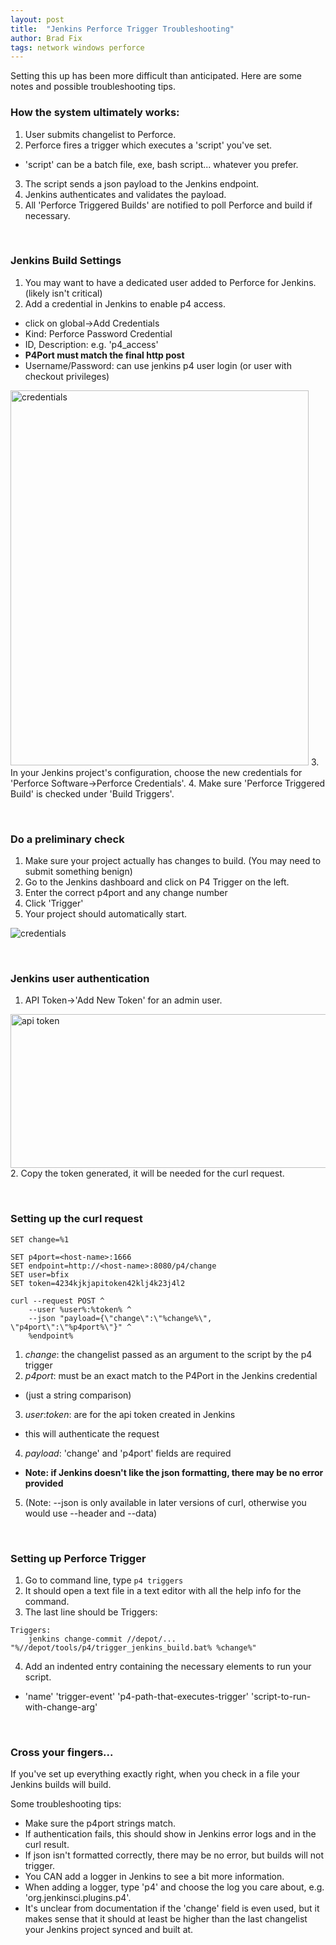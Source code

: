 ```yaml
---
layout: post
title:  "Jenkins Perforce Trigger Troubleshooting"
author: Brad Fix
tags: network windows perforce
---
```


Setting this up has been more difficult than anticipated. Here are some notes and possible troubleshooting tips.

### How the system ultimately works:
1. User submits changelist to Perforce.
2. Perforce fires a trigger which executes a 'script' you've set.
 - 'script' can be a batch file, exe, bash script... whatever you prefer.
3. The script sends a json payload to the Jenkins endpoint.
4. Jenkins authenticates and validates the payload.
5. All 'Perforce Triggered Builds' are notified to poll Perforce and build if necessary.

&nbsp;

### Jenkins Build Settings
1. You may want to have a dedicated user added to Perforce for Jenkins. (likely isn't critical)
2. Add a credential in Jenkins to enable p4 access.
 - click on global->Add Credentials
 - Kind: Perforce Password Credential
 - ID, Description: e.g. 'p4_access'
 - **P4Port must match the final http post**
 - Username/Password: can use jenkins p4 user login (or user with checkout privileges)
  <img src="/code-docs/assets/jk_credential.jpg" alt="credentials" width="477" height="600"/>
3. In your Jenkins project's configuration, choose the new credentials for 'Perforce Software->Perforce Credentials'.
4. Make sure 'Perforce Triggered Build' is checked under 'Build Triggers'.

&nbsp;

### Do a preliminary check
1. Make sure your project actually has changes to build. (You may need to submit something benign)
2. Go to the Jenkins dashboard and click on P4 Trigger on the left.
3. Enter the correct p4port and any change number
5. Click 'Trigger'
4. Your project should automatically start.
<img src="/code-docs/assets/jk_credential.jpg" alt="credentials"/>

&nbsp;

### Jenkins user authentication
1. API Token->'Add New Token' for an admin user.
  <img src="/code-docs/assets/jk_apitoken.jpg" alt="api token" width="983" height="246"/>
2. Copy the token generated, it will be needed for the curl request.

&nbsp;

### Setting up the curl request
```batch
SET change=%1

SET p4port=<host-name>:1666
SET endpoint=http://<host-name>:8080/p4/change
SET user=bfix
SET token=4234kjkjapitoken42klj4k23j4l2

curl --request POST ^
    --user %user%:%token% ^
    --json "payload={\"change\":\"%change%\", \"p4port\":\"%p4port%\"}" ^
    %endpoint%
```
1. *change*: the changelist passed as an argument to the script by the p4 trigger
2. *p4port*: must be an exact match to the P4Port in the Jenkins credential
 - (just a string comparison)
3. *user*:*token*: are for the api token created in Jenkins
 - this will authenticate the request
4. *payload*: 'change' and 'p4port' fields are required
 - **Note: if Jenkins doesn't like the json formatting, there may be no error provided**
5. (Note: --json is only available in later versions of curl, otherwise you would use --header and --data)

&nbsp;

### Setting up Perforce Trigger
1. Go to command line, type `p4 triggers`
2. It should open a text file in a text editor with all the help info for the command.
3. The last line should be Triggers:
```
Triggers:
    jenkins change-commit //depot/... "%//depot/tools/p4/trigger_jenkins_build.bat% %change%"
```
4. Add an indented entry containing the necessary elements to run your script.
 - 'name' 'trigger-event' 'p4-path-that-executes-trigger' 'script-to-run-with-change-arg'

&nbsp;

### Cross your fingers...
If you've set up everything exactly right, when you check in a file your Jenkins builds will build.

Some troubleshooting tips:
 - Make sure the p4port strings match.
 - If authentication fails, this should show in Jenkins error logs and in the curl result.
 - If json isn't formatted correctly, there may be no error, but builds will not trigger.
 - You CAN add a logger in Jenkins to see a bit more information.
  - When adding a logger, type 'p4' and choose the log you care about, e.g. 'org.jenkinsci.plugins.p4'.
 - It's unclear from documentation if the 'change' field is even used, but it makes sense that it should at least be higher than the last changelist your Jenkins project synced and built at.
